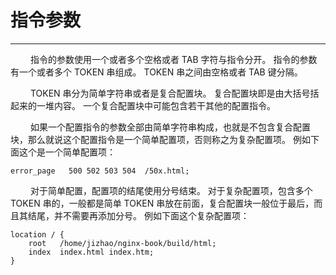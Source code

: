 # 指令参数
***

&emsp;&emsp;
指令的参数使用一个或者多个空格或者 TAB 字符与指令分开。
指令的参数有一个或者多个 TOKEN 串组成。
TOKEN 串之间由空格或者 TAB 键分隔。

&emsp;&emsp;
TOKEN 串分为简单字符串或者是复合配置块。
复合配置块即是由大括号括起来的一堆内容。
一个复合配置块中可能包含若干其他的配置指令。

&emsp;&emsp;
如果一个配置指令的参数全部由简单字符串构成，也就是不包含复合配置块，那么就说这个配置指令是一个简单配置项，否则称之为复杂配置项。
例如下面这个是一个简单配置项：

    error_page   500 502 503 504  /50x.html;

&emsp;&emsp;
对于简单配置，配置项的结尾使用分号结束。
对于复杂配置项，包含多个 TOKEN 串的，一般都是简单 TOKEN 串放在前面，复合配置块一般位于最后，而且其结尾，并不需要再添加分号。
例如下面这个复杂配置项：

    location / {
        root   /home/jizhao/nginx-book/build/html;
        index  index.html index.htm;
    }